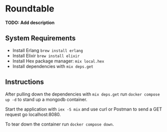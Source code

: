 # Roundtable

**TODO: Add description**

## System Requirements

- Install Erlang `brew install erlang`
- Install Elixir `brew install elixir`
- Install Hex package manager: `mix local.hex`
- Install dependencies with `mix deps.get`

## Instructions

After pulling down the dependencies with `mix deps.get` run `docker compose up -d` to stand up a mongodb container.

Start the application with `iex -S mix` and use curl or Postman to send a GET request go localhost:8080.

To tear down the container run `docker compose down`.
